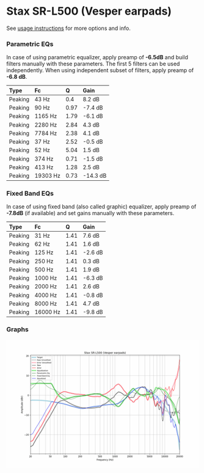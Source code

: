 # Stax SR-L500 (Vesper earpads)
See [usage instructions](https://github.com/jaakkopasanen/AutoEq#usage) for more options and info.

### Parametric EQs
In case of using parametric equalizer, apply preamp of **-6.5dB** and build filters manually
with these parameters. The first 5 filters can be used independently.
When using independent subset of filters, apply preamp of **-6.8 dB**.

| Type    | Fc       |    Q | Gain     |
|:--------|:---------|:-----|:---------|
| Peaking | 43 Hz    | 0.4  | 8.2 dB   |
| Peaking | 90 Hz    | 0.97 | -7.4 dB  |
| Peaking | 1165 Hz  | 1.79 | -6.1 dB  |
| Peaking | 2280 Hz  | 2.84 | 4.3 dB   |
| Peaking | 7784 Hz  | 2.38 | 4.1 dB   |
| Peaking | 37 Hz    | 2.52 | -0.5 dB  |
| Peaking | 52 Hz    | 5.04 | 1.5 dB   |
| Peaking | 374 Hz   | 0.71 | -1.5 dB  |
| Peaking | 413 Hz   | 1.28 | 2.5 dB   |
| Peaking | 19303 Hz | 0.73 | -14.3 dB |

### Fixed Band EQs
In case of using fixed band (also called graphic) equalizer, apply preamp of **-7.8dB**
(if available) and set gains manually with these parameters.

| Type    | Fc       |    Q | Gain    |
|:--------|:---------|:-----|:--------|
| Peaking | 31 Hz    | 1.41 | 7.6 dB  |
| Peaking | 62 Hz    | 1.41 | 1.6 dB  |
| Peaking | 125 Hz   | 1.41 | -2.6 dB |
| Peaking | 250 Hz   | 1.41 | 0.3 dB  |
| Peaking | 500 Hz   | 1.41 | 1.9 dB  |
| Peaking | 1000 Hz  | 1.41 | -6.3 dB |
| Peaking | 2000 Hz  | 1.41 | 2.6 dB  |
| Peaking | 4000 Hz  | 1.41 | -0.8 dB |
| Peaking | 8000 Hz  | 1.41 | 4.7 dB  |
| Peaking | 16000 Hz | 1.41 | -9.8 dB |

### Graphs
![](./Stax%20SR-L500%20(Vesper%20earpads).png)